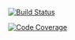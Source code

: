 [![Build Status](https://travis-ci.org/fraedingarnir/ttt.svg?branch=master)](https://travis-ci.org)


[![Code Coverage](https://img.shields.io/codecov/c/github/pvorb/property-providers/develop.svg)](https://codecov.io/github/pvorb/property-providers?branch=develop)

